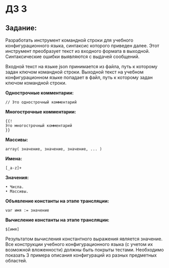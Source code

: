 # ДЗ 3
## Задание:

Разработать инструмент командной строки для учебного конфигурационного
языка, синтаксис которого приведен далее. Этот инструмент преобразует текст из
входного формата в выходной. Синтаксические ошибки выявляются с выдачей
сообщений.

Входной текст на языке json принимается из файла, путь к которому задан
ключом командной строки. Выходной текст на учебном конфигурационном
языке попадает в файл, путь к которому задан ключом командной строки.

**Однострочные комментарии:**

    // Это однострочный комментарий

**Многострочные комментарии:**

    {{!
    Это многострочный комментарий
    }}

**Массивы:**

    array( значение, значение, значение, ... )

**Имена:**

    [_a-z]+

**Значения:**

    • Числа.
    • Массивы.

**Объявление константы на этапе трансляции:**

    var имя := значение

**Вычисление константы на этапе трансляции:**

    $[имя]

Результатом вычисления константного выражения является значение.
Все конструкции учебного конфигурационного языка (с учетом их
возможной вложенности) должны быть покрыты тестами. Необходимо показать 3
примера описания конфигураций из разных предметных областей.